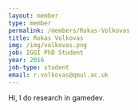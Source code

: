 ```yaml
---
layout: member
type: member
permalink: /members/Rokas-Volkovas
title: Rokas Volkovas
img: /img/volkovas.png
job: IGGI PhD Student
year: 2016
job-type: student
email: r.volkovas@qmul.ac.uk
---
```


Hi, I do research in gamedev.

